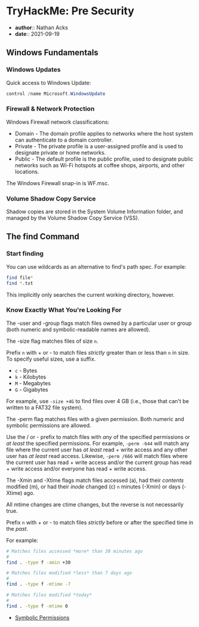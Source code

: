 # TryHackMe: Pre Security

* **author**:: Nathan Acks  
* **date**:: 2021-09-19

## Windows Fundamentals

### Windows Updates

Quick access to Windows Update:

```powershell
control /name Microsoft.WindowsUpdate
```

### Firewall & Network Protection

Windows Firewall network classifications:

* Domain - The domain profile applies to networks where the host system can authenticate to a domain controller.
* Private - The private profile is a user-assigned profile and is used to designate private or home networks.
* Public - The default profile is the public profile, used to designate public networks such as Wi-Fi hotspots at coffee shops, airports, and other locations.

The Windows Firewall snap-in is WF.msc.

### Volume Shadow Copy Service

Shadow copies are stored in the System Volume Information folder, and managed by the Volume Shadow Copy Service (VSS).

## The find Command

### Start finding

You can use wildcards as an alternative to find's path spec. For example:

```bash
find file*
find *.txt
```

This implicitly only searches the current working directory, however.

### Know Exactly What You're Looking For

The -user and -group flags match files owned by a particular user or group (both numeric and symbolic-readable names are allowed).

The -size flag matches files of size `n`.

Prefix `n` with + or - to match files *strictly* greater than or less than `n` in size. To specify useful sizes, use a suffix.

* `c` -  Bytes
* `k` - Kilobytes
* `M` - Megabytes
* `G` - Gigabytes

For example, use `-size +4G` to find files over 4 GB (i.e., those that can't be written to a FAT32 file system).

The -perm flag matches files with a given permission. Both numeric and symbolic permissions are allowed.

Use the / or - prefix to match files with *any* of the specified permissions or *at least* the specified permissions. For example, `-perm -644` will match any file where the current user has *at least* read + write access and any other user has *at least* read access. Likewise, `-perm /666` will match files where the current user has read + write access and/or the current group has read + write access and/or everyone has read + write access.

The -Xmin and -Xtime flags match files accessed (a), had their *contents* modified (m), or had their *inode* changed (c) `n` minutes (-Xmin) or days (-Xtime) ago.

All mtime changes are ctime changes, but the reverse is not necessarily true.

Prefix `n` with + or - to match files *strictly* before or after the specified time in the *past*.

For example:

```bash
# Matches files accessed *more* than 30 minutes ago
#
find . -type f -amin +30

# Matches files modified *less* than 7 days ago
#
find . -type f -mtime -7

# Matches files modified *today*
#
find . -type f -mtime 0
```

* [Symbolic Permissions](../notes/symbolic-permissions.md)
